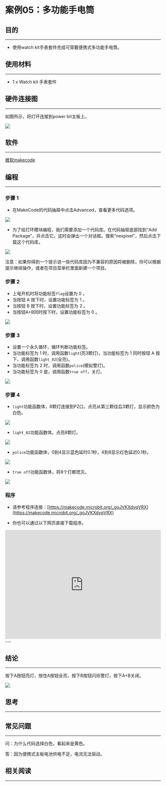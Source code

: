 # 案例05：多功能手电筒

## 目的
---
- 使用watch kit手表套件完成可穿戴便携式多功能手电筒。

## 使用材料
---

- 1 x Watch kit 手表套件


## 硬件连接图
---

如图所示，将灯环连接到power bit主板上。

![](./images/xLUYTkT.jpg)



## 软件
---
[微软makecode](https://makecode.microbit.org/#)

## 编程
---
### 步骤 1
- 在MakeCode的代码抽屉中点击Advanced，查看更多代码选项。

![](./images/LjMR5IU.png)

- 为了给灯环模块编程，我们需要添加一个代码库。在代码抽屉底部找到“Add Package”，并点击它。这时会弹出一个对话框。搜索“nexpixel"，然后点击下载这个代码库。

![](./images/0u6UbMV.png)

注意：如果你得到一个提示说一些代码库因为不兼容的原因将被删除，你可以根据提示继续操作，或者在项目菜单栏里面新建一个项目。

### 步骤 2

- 上电开机时将功能标签`flag`设置为 0 。
- 当按钮 A 按下时，设置功能标签为 1 。
- 当按钮 B 按下时，设置功能标签为 2 。
- 当按钮A+B同时按下时，设置功能标签为 0 。

![](./images/n6EOHiO.png)

### 步骤 3

- 设置一个永久循环，循环判断功能标签。
- 当功能标签为 1 时，调用函数`light`(亮3颗灯)，当功能标签为 1 同时按钮 A 按下，调用函数`light_02`(全亮)。
- 当功能标签为 2 时，调用函数`police`(模拟警灯)。
- 当功能标签为 0 是，调用函数`true off`，关灯。


![](./images/shL403s.png)


### 步骤 4

- `light`功能函数体，8颗灯连接到P2口，点亮从第三颗往后3颗灯，显示颜色为白色。

![](./images/fUgwYDa.png)

- `light_02`功能函数体。点亮8颗灯。


![](./images/v0v7crG.png)

- `police`功能函数体，0到4显示蓝色延时0.1秒，4到8显示红色延迟0.1秒。

![](./images/8Wujurq.png)

- `true off`功能函数体，将8个灯都熄灭。

![](./images/MTjecwh.png)


### 程序
- 请参考程序连接：[https://makecode.microbit.org/_goJVKXdyqVRX](https://makecode.microbit.org/_goJVKXdyqVRX)

- 你也可以通过以下网页直接下载程序。

<div style="position:relative;height:0;padding-bottom:70%;overflow:hidden;"><iframe style="position:absolute;top:0;left:0;width:100%;height:100%;" src="https://makecode.microbit.org/#pub:_goJVKXdyqVRX" frameborder="0" sandbox="allow-popups allow-forms allow-scripts allow-same-origin"></iframe></div>  
---


## 结论
---

按下A按钮亮灯，按住A按钮全亮，按下B按钮闪烁警灯，按下A+B关闭。

![](./images/Uiksjgk.gif)



## 思考
---


## 常见问题
---
问：为什么代码选择白色，看起来是黄色。

答：因为便携式主板电池供电不足，电流无法驱动。

## 相关阅读  
---

